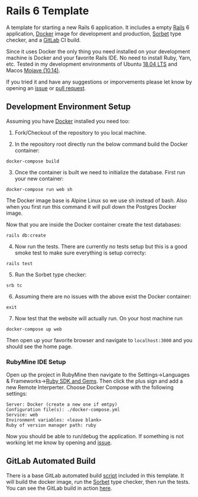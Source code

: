 # Rails 6 Template

A template for starting a new Rails 6 application.  It includes a empty [Rails](https://rubyonrails.org/) 6 application, [Docker](https://www.docker.com/) image for development and production, [Sorbet](https://sorbet.org/) type checker, and a [GitLab](https://about.gitlab.com/) CI build.

Since it uses Docker the only thing you need installed on your development machine is Docker and your favorite Rails IDE.  No need to install Ruby, Yarn, etc.  Tested in my development environments of Ubuntu [18.04 LTS](http://releases.ubuntu.com/18.04/) and Macos [Mojave (10.14)](https://www.apple.com/ca/macos).

If you tried it and have any suggestions or imporvements please let know by opening an [issue](https://github.com/saturdaymp-examples/rails-6-template/issues) or [pull request](https://github.com/saturdaymp-examples/rails-6-template/pulls).

## Development Environment Setup

Assuming you have [Docker](https://www.docker.com/) installed you need too:

1) Fork/Checkout of the repository to you local machine.

2) In the repository root directly run the below command build the Docker container:

```
docker-compose build
```

3) Once the container is built we need to initialize the database.  First run your new container:

```
docker-compose run web sh
```

The Docker image base is Alpine Linux so we use sh instead of bash.  Also when you first run this command it will pull down the Postgres Docker image.

Now that you are inside the Docker container create the test databases:

```
rails db:create
```

4) Now run the tests.  There are currently no tests setup but this is a good smoke test to make sure everything is setup correcty:

```
rails test
```

5) Run the Sorbet type checker:

```
srb tc
```

6) Assuming there are no issues with the above exist the Docker container:

```
exit
```

7) Now test that the website will actually run.  On your host machine run 

```
docker-compose up web
```

Then open up your favorite browser and navigate to `localhost:3000` and you should see the home page.

### RubyMine IDE Setup
Open up the project in RubyMine then navigate to the Settings->Languages & Frameworks->[Ruby SDK and Gems](https://www.jetbrains.com/help/ruby/ruby-sdk-and-gems.html).  Then click the plus sign and add a new Remote Interperter.  Choose Docker Compose with the following settings:

```
Server: Docker (create a new one if emtpy)
Configuration file(s): ./docker-compose.yml
Service: web
Environment variables: <leave blank>
Ruby of version manager path: ruby
```

Now you should be able to run/debug the application.  If something is not working let me know by opening and [issue](https://github.com/saturdaymp-examples/rails-6-template/issues).

## GitLab Automated Build

There is a base GitLab automated build [script](.gitlab-ci.yml) included in this template.  It will build the docker image, run the [Sorbet](https://sorbet.org/) type checker, then run the tests.  You can see the GitLab build in action [here](https://gitlab.com/saturdaymp/rails-6-template/pipelines).
